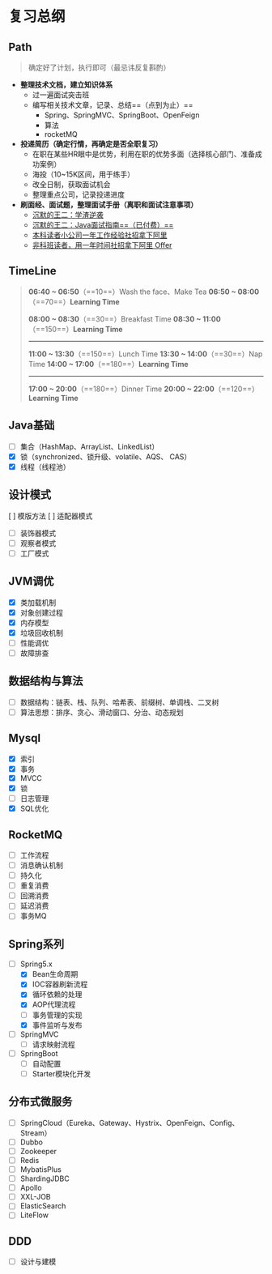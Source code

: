 # 复习总纲

## Path

> 确定好了计划，执行即可（最忌讳反复斟酌）

- **整理技术文档，建立知识体系**
  - 过一遍面试突击班
  - 编写相关技术文章，记录、总结==（点到为止）==
    - Spring、SpringMVC、SpringBoot、OpenFeign
    - 算法
    - rocketMQ
- **投递简历（确定行情，再确定是否全职复习）**
  - 在职在某些HR眼中是优势，利用在职的优势多面（选择核心部门、准备成功案例）
  - 海投（10~15K区间，用于练手）
  - 改全日制，获取面试机会
  - 整理重点公司，记录投递进度
- **刷面经、面试题，整理面试手册（离职和面试注意事项）**
  - [沉默的王二：学渣逆袭](https://javabetter.cn/sidebar/sanfene/nixi.html)
  - [沉默的王二：Java面试指南==（已付费）==](https://www.yuque.com/itwanger/gykdzg)
  - [本科读者小公司一年工作经验社招拿下阿里](https://javabetter.cn/mianjing/shezynmjfxhelmtttjddd.html)
  - [非科班读者，用一年时间社招拿下阿里 Offer](https://javabetter.cn/mianjing/xuelybdzheloffer.html)



## TimeLine

> **06:40 ~ 06:50**（==10==）Wash the face、Make Tea
> **06:50 ~ 08:00**（==70==）**Learning Time**
>
> **08:00 ~ 08:30**（==30==）Breakfast Time
> **08:30 ~ 11:00**（==150==）**Learning Time**
>
> ---
>
> **11:00 ~ 13:30**（==150==）Lunch Time
> **13:30 ~ 14:00**（==30==）Nap Time
> **14:00 ~ 17:00**（==180==）**Learning Time**
>
> ---
>
> **17:00 ~ 20:00**（==180==）Dinner Time
> **20:00 ~ 22:00**（==120==）**Learning Time**

## Java基础

- [ ] 集合（HashMap、ArrayList、LinkedList）
- [x] 锁（synchronized、锁升级、volatile、AQS、 CAS）
- [x] 线程（线程池）

## 设计模式

[ ] 模版方法
[ ] 适配器模式
- [ ] 装饰器模式
- [ ] 观察者模式
- [ ] 工厂模式

## JVM调优

- [x] 类加载机制
- [x] 对象创建过程
- [x] 内存模型
- [x] 垃圾回收机制
- [ ] 性能调优
- [ ] 故障排查

## 数据结构与算法

- [ ] 数据结构：链表、栈、队列、哈希表、前缀树、单调栈、二叉树
- [ ] 算法思想：排序、贪心、滑动窗口、分治、动态规划

## Mysql

- [x] 索引
- [x] 事务
- [x] MVCC
- [x] 锁
- [ ] 日志管理
- [x] SQL优化

## RocketMQ

- [ ] 工作流程
- [ ] 消息确认机制
- [ ] 持久化
- [ ] 重复消费
- [ ] 回溯消费
- [ ] 延迟消费
- [ ] 事务MQ

## Spring系列

- [ ] Spring5.x
  - [x] Bean生命周期
  - [x] IOC容器刷新流程
  - [x] 循环依赖的处理
  - [x] AOP代理流程
  - [ ] 事务管理的实现
  - [x] 事件监听与发布
- [ ] SpringMVC
  - [ ] 请求映射流程
- [ ] SpringBoot
  - [ ] 自动配置
  - [ ] Starter模块化开发

## 分布式微服务

- [ ] SpringCloud（Eureka、Gateway、Hystrix、OpenFeign、Config、Stream）
- [ ] Dubbo
- [ ] Zookeeper
- [ ] Redis
- [ ] MybatisPlus
- [ ] ShardingJDBC
- [ ] Apollo
- [ ] XXL-JOB
- [ ] ElasticSearch
- [ ] LiteFlow

## DDD

- [ ] 设计与建模
